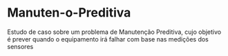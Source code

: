 # Manuten-o-Preditiva
Estudo de caso sobre um problema de Manutenção Preditiva, cujo objetivo é prever quando o equipamento irá falhar com base nas medições dos sensores
